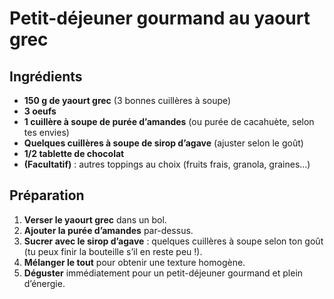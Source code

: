 # Petit-déjeuner gourmand au yaourt grec

## Ingrédients

- **150 g de yaourt grec** (3 bonnes cuillères à soupe)
- **3 oeufs**
- **1 cuillère à soupe de purée d’amandes** (ou purée de cacahuète, selon tes envies)
- **Quelques cuillères à soupe de sirop d’agave** (ajuster selon le goût)
- **1/2 tablette de chocolat**
- **(Facultatif)** : autres toppings au choix (fruits frais, granola, graines…)

## Préparation

1. **Verser le yaourt grec** dans un bol.
2. **Ajouter la purée d’amandes** par-dessus.
3. **Sucrer avec le sirop d’agave** : quelques cuillères à soupe selon ton goût (tu peux finir la bouteille s’il en reste peu !).
4. **Mélanger le tout** pour obtenir une texture homogène.
5. **Déguster** immédiatement pour un petit-déjeuner gourmand et plein d’énergie.
